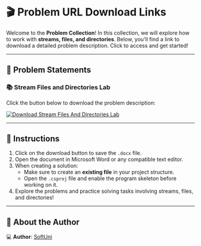 # 🎬 Problem URL Download Links

Welcome to the **Problem Collection**! In this collection, we will explore how to work with **streams, files, and directories**. Below, you'll find a link to download a detailed problem description. Click to access and get started!

---

## 📄 Problem Statements

### 📚 Stream Files and Directories Lab
Click the button below to download the problem description:

[![Download Stream Files And Directories Lab](https://img.shields.io/badge/Download-StreamFilesAndDirectoriesLab-blue?style=for-the-badge&logo=microsoftword)](https://github.com/user-attachments/files/18479972/Stream.Files.And.Directoryes.Lab.docx)

---

## 📌 Instructions
1. Click on the download button to save the `.docx` file.
2. Open the document in Microsoft Word or any compatible text editor.
3. When creating a solution:
   - Make sure to create an **existing file** in your project structure.
   - Open the `.csproj` file and enable the program skeleton before working on it.
4. Explore the problems and practice solving tasks involving streams, files, and directories!

---

## 👤 About the Author

💻 **Author**: [SoftUni](https://softuni.bg/)
